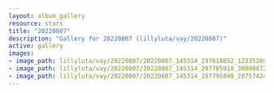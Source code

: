 ```yaml
---
layout: album_gallery
resource: stars
title: "20220807"
description: "Gallery for 20220807 (lillyluta/vay/20220807)"
active: gallery
images:
- image_path: lillyluta/vay/20220807/20220807_145314_297618852_1233510990523539_2273287233156938455_n.jpg
- image_path: lillyluta/vay/20220807/20220807_145314_297785918_309088721384305_8499129593979706047_n.jpg
- image_path: lillyluta/vay/20220807/20220807_145314_297795848_2875742416067464_2182264879265249297_n.jpg
---
```

